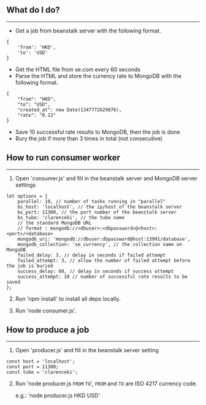 ## What do I do?
---

* Get a job from beanstalk server with the following format.
```
{
	'from': 'HKD',
	'to': 'USD'
}
```
* Get the HTML file from xe.com every 60 seconds
* Parse the HTML and store the currency rate to MongoDB with the following format.
```
{
    "from": "HKD",
    "to": "USD",
    "created_at": new Date(1347772629876),
    "rate": "0.13"
}
```
* Save 10 successful rate results to MongoDB, then the job is done
* Bury the job if more than 3 times in total (not consecutive)

## How to run consumer worker
----

1. Open 'consumer.js' and fill in the beanstalk server and MongoDB server settings 
```
let options = {
    parallel: 10, // number of tasks running in "parallel"
    bs_host: 'localhost', // the ip/host of the beanstalk server
    bs_port: 11300, // the port number of the beanstalk server
    bs_tube: 'clarenceki', // the tube name
    // the standard MongoDB URL
    // format : mongodb://<dbuser>:<dbpassword>@<host>:<port>/<database>
    mongodb_uri: 'mongodb://dbuser:dbpassword@host:13991/database',
    mongodb_collection: 'xe_currency', // the collection name on MongoDB
    failed_delay: 3, // delay in seconds if failed attempt
    failed_attempt: 3, // allow the number of failed attempt before the job is buried
    success_delay: 60, // delay in seconds if success attempt
    success_attempt: 10 // number of successful rate results to be saved
};
```

2. Run 'npm install' to install all deps locally.

3. Run 'node consumer.js'.

## How to produce a job
----

1. Open 'producer.js' and fill in the beanstalk server setting
```
const host = 'localhost';
const port = 11300;
const tube = 'clarenceki';
```

2. Run 'node producer.js `FROM` `TO`', `FROM` and `TO` are ISO 4217 currency code.

	e.g.: 'node producer.js HKD USD'
